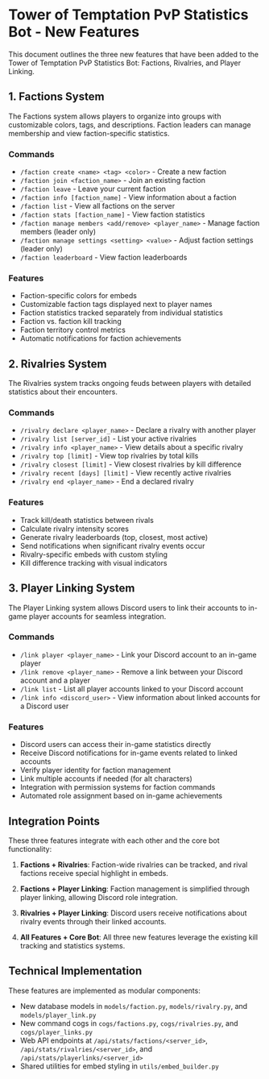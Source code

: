 # Tower of Temptation PvP Statistics Bot - New Features

This document outlines the three new features that have been added to the Tower of Temptation PvP Statistics Bot: Factions, Rivalries, and Player Linking.

## 1. Factions System

The Factions system allows players to organize into groups with customizable colors, tags, and descriptions. Faction leaders can manage membership and view faction-specific statistics.

### Commands

- `/faction create <name> <tag> <color>` - Create a new faction
- `/faction join <faction_name>` - Join an existing faction
- `/faction leave` - Leave your current faction
- `/faction info [faction_name]` - View information about a faction
- `/faction list` - View all factions on the server
- `/faction stats [faction_name]` - View faction statistics
- `/faction manage members <add/remove> <player_name>` - Manage faction members (leader only)
- `/faction manage settings <setting> <value>` - Adjust faction settings (leader only)
- `/faction leaderboard` - View faction leaderboards

### Features

- Faction-specific colors for embeds
- Customizable faction tags displayed next to player names
- Faction statistics tracked separately from individual statistics
- Faction vs. faction kill tracking
- Faction territory control metrics
- Automatic notifications for faction achievements

## 2. Rivalries System

The Rivalries system tracks ongoing feuds between players with detailed statistics about their encounters.

### Commands

- `/rivalry declare <player_name>` - Declare a rivalry with another player
- `/rivalry list [server_id]` - List your active rivalries
- `/rivalry info <player_name>` - View details about a specific rivalry
- `/rivalry top [limit]` - View top rivalries by total kills
- `/rivalry closest [limit]` - View closest rivalries by kill difference
- `/rivalry recent [days] [limit]` - View recently active rivalries
- `/rivalry end <player_name>` - End a declared rivalry

### Features

- Track kill/death statistics between rivals
- Calculate rivalry intensity scores
- Generate rivalry leaderboards (top, closest, most active)
- Send notifications when significant rivalry events occur
- Rivalry-specific embeds with custom styling
- Kill difference tracking with visual indicators

## 3. Player Linking System

The Player Linking system allows Discord users to link their accounts to in-game player accounts for seamless integration.

### Commands

- `/link player <player_name>` - Link your Discord account to an in-game player
- `/link remove <player_name>` - Remove a link between your Discord account and a player
- `/link list` - List all player accounts linked to your Discord account
- `/link info <discord_user>` - View information about linked accounts for a Discord user

### Features

- Discord users can access their in-game statistics directly
- Receive Discord notifications for in-game events related to linked accounts
- Verify player identity for faction management
- Link multiple accounts if needed (for alt characters)
- Integration with permission systems for faction commands
- Automated role assignment based on in-game achievements

## Integration Points

These three features integrate with each other and the core bot functionality:

1. **Factions + Rivalries**: Faction-wide rivalries can be tracked, and rival factions receive special highlight in embeds.

2. **Factions + Player Linking**: Faction management is simplified through player linking, allowing Discord role integration.

3. **Rivalries + Player Linking**: Discord users receive notifications about rivalry events through their linked accounts.

4. **All Features + Core Bot**: All three new features leverage the existing kill tracking and statistics systems.

## Technical Implementation

These features are implemented as modular components:

- New database models in `models/faction.py`, `models/rivalry.py`, and `models/player_link.py`
- New command cogs in `cogs/factions.py`, `cogs/rivalries.py`, and `cogs/player_links.py`
- Web API endpoints at `/api/stats/factions/<server_id>`, `/api/stats/rivalries/<server_id>`, and `/api/stats/playerlinks/<server_id>`
- Shared utilities for embed styling in `utils/embed_builder.py`